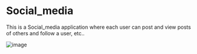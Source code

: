 # Social_media
This is a Social_media application where each user can post and view posts of others and follow a user, etc..

![image](https://github.com/Gowtham1707/Social_media/assets/93418943/5f0526b6-56a0-4f35-8841-efd34feb04dc)


